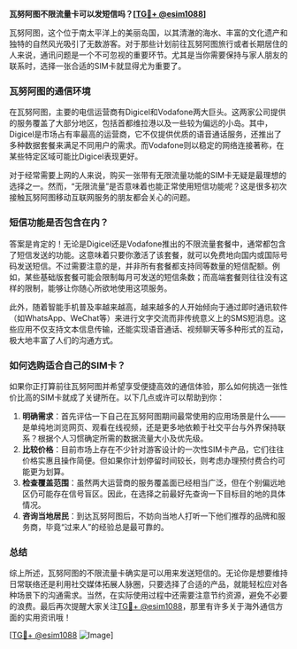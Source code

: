 **瓦努阿图不限流量卡可以发短信吗？[[TG💪+ @esim1088](https://t.me/s/esim1088)]**

瓦努阿图，这个位于南太平洋上的美丽岛国，以其清澈的海水、丰富的文化遗产和独特的自然风光吸引了无数游客。对于那些计划前往瓦努阿图旅行或者长期居住的人来说，通讯问题是一个不可忽视的重要环节。尤其是当你需要保持与家人朋友的联系时，选择一张合适的SIM卡就显得尤为重要了。

### 瓦努阿图的通信环境

在瓦努阿图，主要的电信运营商有Digicel和Vodafone两大巨头。这两家公司提供的服务覆盖了大部分地区，包括首都维拉港以及一些较为偏远的小岛。其中，Digicel是市场占有率最高的运营商，它不仅提供优质的语音通话服务，还推出了多种数据套餐来满足不同用户的需求。而Vodafone则以稳定的网络连接著称，在某些特定区域可能比Digicel表现更好。

对于经常需要上网的人来说，购买一张带有无限流量功能的SIM卡无疑是最理想的选择之一。然而，“无限流量”是否意味着也能正常使用短信功能呢？这是很多初次接触瓦努阿图移动互联网服务的朋友都会关心的问题。

### 短信功能是否包含在内？

答案是肯定的！无论是Digicel还是Vodafone推出的不限流量套餐中，通常都包含了短信发送的功能。这意味着只要你激活了该套餐，就可以免费地向国内或国际号码发送短信。不过需要注意的是，并非所有套餐都支持同等数量的短信配额。例如，某些基础版套餐可能会限制每月可发送的短信条数；而高端套餐则往往没有这样的限制，能够让你随心所欲地使用这项服务。

此外，随着智能手机普及率越来越高，越来越多的人开始倾向于通过即时通讯软件（如WhatsApp、WeChat等）来进行文字交流而非传统意义上的SMS短消息。这些应用不仅支持文本信息传输，还能实现语音通话、视频聊天等多种形式的互动，极大地丰富了人们的沟通方式。

### 如何选购适合自己的SIM卡？

如果你正打算前往瓦努阿图并希望享受便捷高效的通信体验，那么如何挑选一张性价比高的SIM卡就成了关键所在。以下几点或许可以帮助到你：

1. **明确需求**：首先评估一下自己在瓦努阿图期间最常使用的应用场景是什么——是单纯地浏览网页、观看在线视频，还是更多地依赖于社交平台与外界保持联系？根据个人习惯确定所需的数据流量大小及优先级。
2. **比较价格**：目前市场上存在不少针对游客设计的一次性SIM卡产品，它们往往价格实惠且操作简便。但如果你计划停留时间较长，则考虑办理预付费合约可能更为划算。
3. **检查覆盖范围**：虽然两大运营商的服务覆盖面已经相当广泛，但在个别偏远地区仍可能存在信号盲区。因此，在选择之前最好先查询一下目标目的地的具体情况。
4. **咨询当地居民**：到达瓦努阿图后，不妨向当地人打听一下他们推荐的品牌和服务商，毕竟“过来人”的经验总是最可靠的。

### 总结

综上所述，瓦努阿图的不限流量卡确实是可以用来发送短信的。无论你是想要维持日常联络还是利用社交媒体拓展人脉圈，只要选择了合适的产品，就能轻松应对各种场景下的沟通需求。当然，在实际使用过程中还需要注意节约资源，避免不必要的浪费。最后再次提醒大家关注[TG💪+ @esim1088](https://t.me/s/esim1088)，那里有许多关于海外通信方面的实用资讯哦！

[[TG💪+ @esim1088](https://t.me/s/esim1088) ![Image](https://i.postimg.cc/4NQfJmqS/Snipaste-2025-05-13-00-14-12.png)]